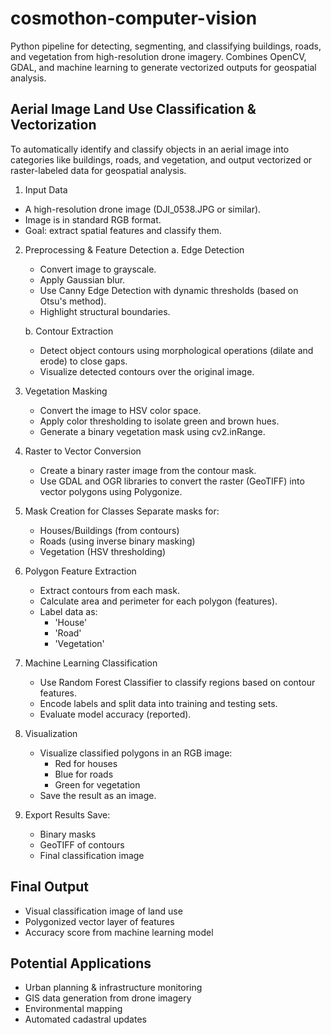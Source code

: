 # cosmothon-computer-vision
Python pipeline for detecting, segmenting, and classifying buildings, roads, and vegetation from high-resolution drone imagery. Combines OpenCV, GDAL, and machine learning to generate vectorized outputs for geospatial analysis.

## Aerial Image Land Use Classification & Vectorization
To automatically identify and classify objects in an aerial image into categories like buildings, roads, and vegetation, and output vectorized or raster-labeled data for geospatial analysis.

1. Input Data
- A high-resolution drone image (DJI_0538.JPG or similar).
- Image is in standard RGB format.
- Goal: extract spatial features and classify them.

2. Preprocessing & Feature Detection
   a. Edge Detection
     - Convert image to grayscale.
     - Apply Gaussian blur.
     - Use Canny Edge Detection with dynamic thresholds (based on Otsu's method).
     - Highlight structural boundaries.

   b. Contour Extraction
     - Detect object contours using morphological operations (dilate and erode) to close gaps.
     - Visualize detected contours over the original image.

3. Vegetation Masking
     - Convert the image to HSV color space.
     - Apply color thresholding to isolate green and brown hues.
     - Generate a binary vegetation mask using cv2.inRange.

4. Raster to Vector Conversion
   - Create a binary raster image from the contour mask.
   - Use GDAL and OGR libraries to convert the raster (GeoTIFF) into vector polygons using Polygonize.

5. Mask Creation for Classes
   Separate masks for:
     - Houses/Buildings (from contours)
     - Roads (using inverse binary masking)
     - Vegetation (HSV thresholding)

6. Polygon Feature Extraction
   - Extract contours from each mask.
   - Calculate area and perimeter for each polygon (features).
   - Label data as:
       - 'House'
       - 'Road'
       - 'Vegetation'

7. Machine Learning Classification
   - Use Random Forest Classifier to classify regions based on contour features.
   - Encode labels and split data into training and testing sets.
   - Evaluate model accuracy (reported).

8. Visualization
   - Visualize classified polygons in an RGB image:
       - Red for houses
       - Blue for roads
       - Green for vegetation
   - Save the result as an image.

9. Export Results
   Save:
   - Binary masks
   - GeoTIFF of contours
   - Final classification image

## Final Output
- Visual classification image of land use
- Polygonized vector layer of features
- Accuracy score from machine learning model

## Potential Applications
- Urban planning & infrastructure monitoring
- GIS data generation from drone imagery
- Environmental mapping
- Automated cadastral updates
